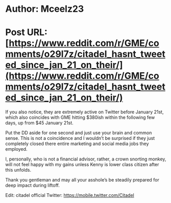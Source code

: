 # Author: Mceelz23
# Post URL: [https://www.reddit.com/r/GME/comments/o29l7z/citadel_hasnt_tweeted_since_jan_21_on_their/](https://www.reddit.com/r/GME/comments/o29l7z/citadel_hasnt_tweeted_since_jan_21_on_their/)


If you also notice, they are extremely active on Twitter before January 21st, which also coincides with GME hitting $380ish within the following few days, up from $45 January 21st. 

Put the DD aside for one second and just use your brain and common sense. This is not a coincidence and I wouldn’t be surprised if they just completely closed there entire marketing and social media jobs they employed. 

I, personally, who is not a financial advisor, rather, a crown snorting monkey, will not feel happy with my gains unless Kenny is lower class citizen after this unfolds. 

Thank you gentleman and may all your asshole’s be steadily prepared for deep impact during liftoff. 

Edit: citadel official Twitter: https://mobile.twitter.com/Citadel